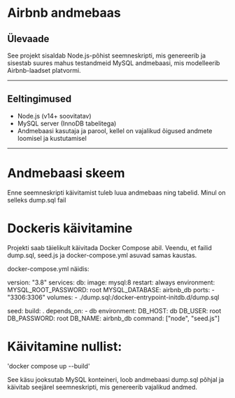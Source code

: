# Airbnb andmebaas

## Ülevaade

See projekt sisaldab Node.js-põhist seemneskripti, mis genereerib ja sisestab suures mahus testandmeid MySQL andmebaasi, mis modelleerib Airbnb-laadset platvormi.

---

## Eeltingimused

- Node.js (v14+ soovitatav)
- MySQL server (InnoDB tabelitega)
- Andmebaasi kasutaja ja parool, kellel on vajalikud õigused andmete loomisel ja kustutamisel

---

# Andmebaasi skeem

Enne seemneskripti käivitamist tuleb luua andmebaas ning tabelid.
Minul on selleks dump.sql fail

# Dockeris käivitamine

Projekti saab täielikult käivitada Docker Compose abil.
Veendu, et failid dump.sql, seed.js ja docker-compose.yml asuvad samas kaustas.

docker-compose.yml näidis:

version: "3.8"
services:
  db:
    image: mysql:8
    restart: always
    environment:
      MYSQL_ROOT_PASSWORD: root
      MYSQL_DATABASE: airbnb_db
    ports:
      - "3306:3306"
    volumes:
      - ./dump.sql:/docker-entrypoint-initdb.d/dump.sql

  seed:
    build: .
    depends_on:
      - db
    environment:
      DB_HOST: db
      DB_USER: root
      DB_PASSWORD: root
      DB_NAME: airbnb_db
    command: ["node", "seed.js"]

# Käivitamine nullist:
'docker compose up --build'

See käsu jooksutab MySQL konteineri, loob andmebaasi dump.sql põhjal ja käivitab seejärel seemneskripti, mis genereerib vajalikud andmed.
